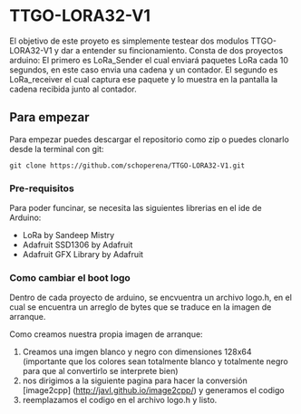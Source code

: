 # TTGO-LORA32-V1

El objetivo de este proyeto es simplemente testear dos modulos TTGO-LORA32-V1 y dar a entender su fincionamiento. Consta de dos proyectos arduino: El primero es LoRa_Sender el cual enviará paquetes LoRa cada 10 segundos, en este caso envia una cadena y un contador. El segundo es LoRa_receiver el cual captura ese paquete y lo muestra en la pantalla la cadena recibida junto al contador.

## Para empezar

Para empezar puedes descargar el repositorio como zip o puedes clonarlo desde la terminal con git:
```
git clone https://github.com/schoperena/TTGO-LORA32-V1.git
```


### Pre-requisitos

Para poder funcinar, se necesita las siguientes librerias en el ide de Arduino:


* LoRa by Sandeep Mistry
* Adafruit SSD1306 by Adafruit
* Adafruit GFX Library by Adafruit

### Como cambiar el boot logo

Dentro de cada proyecto de arduino, se encvuentra un archivo logo.h, en el cual se encuentra un arreglo de bytes que se traduce en la imagen de arranque.

Como creamos nuestra propia imagen de arranque:

1. Creamos una imgen blanco y negro con dimensiones 128x64 (importante
 que los colores sean totalmente blanco y totalmente negro para que al convertirlo se interprete bien)
2.  nos dirigimos a la siguiente pagina para hacer la conversión [image2cpp] (http://javl.github.io/image2cpp/) y generamos el codigo
3. reemplazamos el codigo en el archivo logo.h y listo.